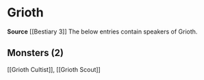 ﻿---
id: '65'
name: Grioth
rarity: Rare
source: '[[DATABASE/source/Bestiary 3|Bestiary 3]]'
trait:
- '[[DATABASE/trait/Rare|Rare]]'
type: Language

---
# Grioth

**Source** [[Bestiary 3]]
The below entries contain speakers of Grioth.

## Monsters (2)

[[Grioth Cultist]], [[Grioth Scout]]